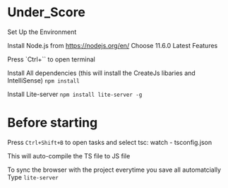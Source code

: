 # Under_Score

Set Up the Environment

Install Node.js from https://nodejs.org/en/
Choose 11.6.0 Latest Features

Press `Ctrl+`` to open terminal

Install All dependencies (this will install the CreateJs libaries and IntelliSense)
```npm install```

Install Lite-server
```npm install lite-server -g```

# Before starting

Press `Ctrl+Shift+B` to open tasks and select tsc: watch - tsconfig.json

This will auto-compile the TS file to JS file

To sync the browser with the project everytime you save all automatcially
Type
```lite-server```
